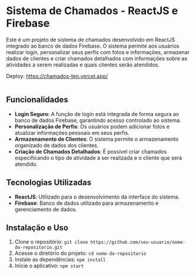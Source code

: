 # Sistema de Chamados - ReactJS e Firebase

Este é um projeto de sistema de chamados desenvolvido em ReactJS integrado ao banco de dados Firebase. O sistema permite aos usuários realizar login, personalizar seus perfis com fotos e informações, armazenar dados de clientes e criar chamados detalhados com informações sobre as atividades a serem realizadas e quais clientes serão atendidos.

Deploy: https://chamados-ten.vercel.app/

<div>
<img width={200}  src= ''/>

  
</div>

## Funcionalidades

- **Login Seguro**: A função de login está integrada de forma segura ao banco de dados Firebase, garantindo acesso controlado ao sistema.
- **Personalização de Perfis**: Os usuários podem adicionar fotos e atualizar informações pessoais em seus perfis.
- **Armazenamento de Clientes**: O sistema permite o armazenamento organizado de dados dos clientes.
- **Criação de Chamados Detalhados**: É possível criar chamados especificando o tipo de atividade a ser realizada e o cliente que será atendido.

## Tecnologias Utilizadas

- **ReactJS**: Utilizado para o desenvolvimento da interface do sistema.
- **Firebase**: Banco de dados utilizado para armazenamento e gerenciamento de dados.

## Instalação e Uso

1. Clone o repositório: `git clone https://github.com/seu-usuario/nome-do-repositorio.git`
2. Acesse o diretório do projeto: `cd nome-do-repositorio`
3. Instale as dependências: `npm install`
4. Inicie o aplicativo: `npm start`




